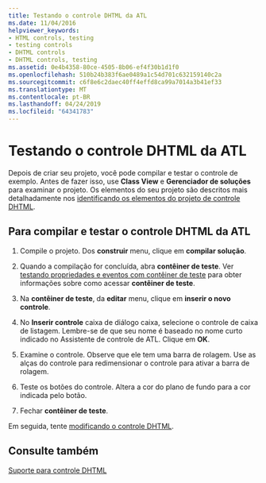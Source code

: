 ```yaml
---
title: Testando o controle DHTML da ATL
ms.date: 11/04/2016
helpviewer_keywords:
- HTML controls, testing
- testing controls
- DHTML controls
- DHTML controls, testing
ms.assetid: 0e4b4358-80ce-4505-8b06-ef4f30b1d1f0
ms.openlocfilehash: 510b24b383f6ae0489a1c54d701c632159140c2a
ms.sourcegitcommit: c6f8e6c2daec40ff4effd8ca99a7014a3b41ef33
ms.translationtype: MT
ms.contentlocale: pt-BR
ms.lasthandoff: 04/24/2019
ms.locfileid: "64341783"
---
```

# <a name="testing-the-atl-dhtml-control"></a>Testando o controle DHTML da ATL

Depois de criar seu projeto, você pode compilar e testar o controle de exemplo. Antes de fazer isso, use **Class View** e **Gerenciador de soluções** para examinar o projeto. Os elementos do seu projeto são descritos mais detalhadamente nos [identificando os elementos do projeto de controle DHTML](../atl/identifying-the-elements-of-the-dhtml-control-project.md).

## <a name="to-build-and-test-the-atl-dhtml-control"></a>Para compilar e testar o controle DHTML da ATL

1. Compile o projeto. Dos **construir** menu, clique em **compilar solução**.

1. Quando a compilação for concluída, abra **contêiner de teste**. Ver [testando propriedades e eventos com contêiner de teste](../mfc/testing-properties-and-events-with-test-container.md) para obter informações sobre como acessar **contêiner de teste**.

1. Na **contêiner de teste**, da **editar** menu, clique em **inserir o novo controle**.

1. No **Inserir controle** caixa de diálogo caixa, selecione o controle de caixa de listagem. Lembre-se de que seu nome é baseado no nome curto indicado no Assistente de controle de ATL. Clique em **OK**.

1. Examine o controle. Observe que ele tem uma barra de rolagem. Use as alças do controle para redimensionar o controle para ativar a barra de rolagem.

1. Teste os botões do controle. Altera a cor do plano de fundo para a cor indicada pelo botão.

1. Fechar **contêiner de teste**.

Em seguida, tente [modificando o controle DHTML](../atl/modifying-the-atl-dhtml-control.md).

## <a name="see-also"></a>Consulte também

[Suporte para controle DHTML](../atl/atl-support-for-dhtml-controls.md)
